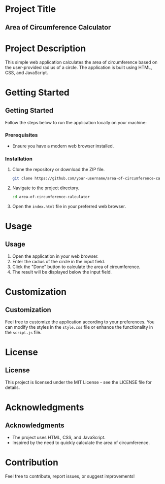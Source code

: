 # Project Title
## Area of Circumference Calculator

# Project Description
This simple web application calculates the area of circumference based on the user-provided radius of a circle. The application is built using HTML, CSS, and JavaScript.

# Getting Started
## Getting Started
Follow the steps below to run the application locally on your machine:
### Prerequisites
- Ensure you have a modern web browser installed.
### Installation
1. Clone the repository or download the ZIP file.
    ```bash
    git clone https://github.com/your-username/area-of-circumference-calculator.git
    ```
2. Navigate to the project directory.
    ```bash
    cd area-of-circumference-calculator
    ```
3. Open the `index.html` file in your preferred web browser.

# Usage
## Usage
1. Open the application in your web browser.
2. Enter the radius of the circle in the input field.
3. Click the "Done" button to calculate the area of circumference.
4. The result will be displayed below the input field.

# Customization
## Customization
Feel free to customize the application according to your preferences. You can modify the styles in the `style.css` file or enhance the functionality in the `script.js` file.

# License
## License
This project is licensed under the MIT License - see the LICENSE file for details.

# Acknowledgments
## Acknowledgments
- The project uses HTML, CSS, and JavaScript.
- Inspired by the need to quickly calculate the area of circumference.

# Contribution
Feel free to contribute, report issues, or suggest improvements!
